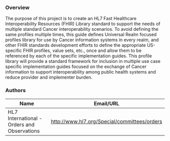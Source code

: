 ### Overview

The purpose of this project is to create an HL7 Fast Healthcare Interoperability Resources (FHIR) Library standard to support the needs of multiple standard Cancer interoperability scenarios. To avoid defining the same profiles multiple times, this guide defines Universal Realm focused profiles library for use by Cancer information systems in every realm, and other FHIR standards development efforts to define the appropriate US-specific FHIR profiles, value sets, etc., once and allow them to be referenced by each of the specific implementation guides. This profile library will provide a standard framework for inclusion in multiple use case specific implementation guides focused on the exchange of Cancer information to support interoperability among public health systems and reduce provider and implementer burden.



### Authors

<table>
<thead>
<tr>
<th>Name</th>
<th>Email/URL</th>
</tr>
</thead>
<tbody>
<tr>
<td>HL7 International - Orders and Observations</td>
<td><a href="http://www.hl7.org/Special/committees/orders" target="_new">http://www.hl7.org/Special/committees/orders</a></td>
</tr>
</tbody>
</table>


